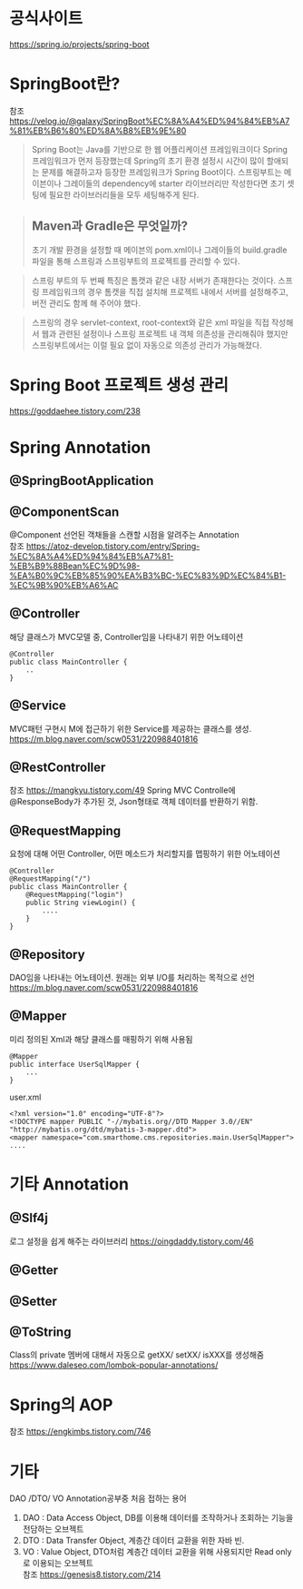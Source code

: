 # 공식사이트
https://spring.io/projects/spring-boot

# SpringBoot란?
참조 https://velog.io/@galaxy/SpringBoot%EC%8A%A4%ED%94%84%EB%A7%81%EB%B6%80%ED%8A%B8%EB%9E%80  
>Spring Boot는 Java를 기반으로 한 웹 어플리케이션 프레임워크이다
Spring 프레임워크가 먼저 등장했는데 Spring의 초기 환경 설정시 시간이 많이 할애되는 문제를 해결하고자 등장한 프레임워크가 Spring Boot이다.
스프링부트는 메이븐이나 그레이들의 dependency에 starter 라이브러리만 작성한다면 초기 셋팅에 필요한 라이브러리들을 모두 세팅해주게 된다. 

> ## Maven과 Gradle은 무엇일까?
>초기 개발 환경을 설정할 때 메이븐의 pom.xml이나 그레이들의 build.gradle 파일을 통해 스프링과 스프링부트의 프로젝트를 관리할 수 있다.


>스프링 부트의 두 번째 특징은 톰캣과 같은 내장 서버가 존재한다는 것이다. 스프링 프레임워크의 경우 톰캣을 직접 설치해 프로젝트 내에서 서버를 설정해주고, 버전 관리도 함께 해 주어야 했다. 

>스프링의 경우 servlet-context, root-context와 같은 xml 파일을 직접 작성해서 웹과 관련된 설정이나 스프링 프로젝트 내 객체 의존성을 관리해줘야 했지만 스프링부트에서는 이럴 필요 없이 자동으로 의존성 관리가 가능해졌다.

# Spring Boot 프로젝트 생성 관리

https://goddaehee.tistory.com/238

# Spring Annotation

## @SpringBootApplication

## @ComponentScan
@Component 선언된 객채들을 스캔할 시점을 알려주는 Annotation  
참조 https://atoz-develop.tistory.com/entry/Spring-%EC%8A%A4%ED%94%84%EB%A7%81-%EB%B9%88Bean%EC%9D%98-%EA%B0%9C%EB%85%90%EA%B3%BC-%EC%83%9D%EC%84%B1-%EC%9B%90%EB%A6%AC

## @Controller
해당 클래스가 MVC모델 중, Controller임을 나타내기 위한 어노테이션

```
@Controller  
public class MainController {  
    ..  
}
```

## @Service
MVC패턴 구현시 M에 접근하기 위한 Service를 제공하는 클래스를 생성.
https://m.blog.naver.com/scw0531/220988401816

## @RestController
참조 https://mangkyu.tistory.com/49
Spring MVC Controlle에 @ResponseBody가 추가된 것, Json형태로 객체 데이터를 반환하기 위함.

## @RequestMapping
요청에 대해 어떤 Controller, 어떤 메소드가 처리할지를 맵핑하기 위한 어노테이션

```
@Controller  
@RequestMapping("/")  
public class MainController {  
    @RequestMapping("login")
	public String viewLogin() { 
        ....
	}
}
```

## @Repository
DAO임을 나타내는 어노테이션. 원래는 외부 I/O를 처리하는 목적으로 선언
https://m.blog.naver.com/scw0531/220988401816

## @Mapper
미리 정의된 Xml과 해당 클래스를 매핑하기 위해 사용됨
```
@Mapper
public interface UserSqlMapper {
    ...
}
```
user.xml
```
<?xml version="1.0" encoding="UTF-8"?>
<!DOCTYPE mapper PUBLIC "-//mybatis.org//DTD Mapper 3.0//EN" "http://mybatis.org/dtd/mybatis-3-mapper.dtd">
<mapper namespace="com.smarthome.cms.repositories.main.UserSqlMapper">
....
```

# 기타 Annotation

## @Slf4j

로그 설정을 쉽게 해주는 라이브러리 
https://oingdaddy.tistory.com/46

## @Getter
## @Setter
## @ToString

Class의 private 멤버에 대해서 자동으로 getXX/ setXX/ isXXX를 생성해줌
https://www.daleseo.com/lombok-popular-annotations/

# Spring의 AOP
참조 https://engkimbs.tistory.com/746

# 기타
DAO /DTO/ VO
Annotation공부중 처음 접하는 용어   
1. DAO : Data Access Object, DB를 이용해 데이터를 조작하거나 조회하는 기능을 전담하는 오브젝트  
2. DTO : Data Transfer Object, 계층간 데이터 교환을 위한 자바 빈.  
3. VO : Value Object, DTO처럼 계층간 데이터 교환을 위해 사용되지만 Read only로 이용되는 오브젝트   
참조 https://genesis8.tistory.com/214  
